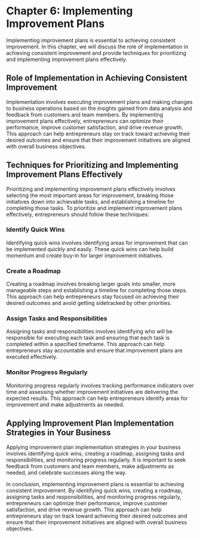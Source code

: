 Chapter 6: Implementing Improvement Plans
=========================================

Implementing improvement plans is essential to achieving consistent improvement. In this chapter, we will discuss the role of implementation in achieving consistent improvement and provide techniques for prioritizing and implementing improvement plans effectively.

Role of Implementation in Achieving Consistent Improvement
----------------------------------------------------------

Implementation involves executing improvement plans and making changes to business operations based on the insights gained from data analysis and feedback from customers and team members. By implementing improvement plans effectively, entrepreneurs can optimize their performance, improve customer satisfaction, and drive revenue growth. This approach can help entrepreneurs stay on track toward achieving their desired outcomes and ensure that their improvement initiatives are aligned with overall business objectives.

Techniques for Prioritizing and Implementing Improvement Plans Effectively
--------------------------------------------------------------------------

Prioritizing and implementing improvement plans effectively involves selecting the most important areas for improvement, breaking those initiatives down into achievable tasks, and establishing a timeline for completing those tasks. To prioritize and implement improvement plans effectively, entrepreneurs should follow these techniques:

### Identify Quick Wins

Identifying quick wins involves identifying areas for improvement that can be implemented quickly and easily. These quick wins can help build momentum and create buy-in for larger improvement initiatives.

### Create a Roadmap

Creating a roadmap involves breaking larger goals into smaller, more manageable steps and establishing a timeline for completing those steps. This approach can help entrepreneurs stay focused on achieving their desired outcomes and avoid getting sidetracked by other priorities.

### Assign Tasks and Responsibilities

Assigning tasks and responsibilities involves identifying who will be responsible for executing each task and ensuring that each task is completed within a specified timeframe. This approach can help entrepreneurs stay accountable and ensure that improvement plans are executed effectively.

### Monitor Progress Regularly

Monitoring progress regularly involves tracking performance indicators over time and assessing whether improvement initiatives are delivering the expected results. This approach can help entrepreneurs identify areas for improvement and make adjustments as needed.

Applying Improvement Plan Implementation Strategies in Your Business
--------------------------------------------------------------------

Applying improvement plan implementation strategies in your business involves identifying quick wins, creating a roadmap, assigning tasks and responsibilities, and monitoring progress regularly. It is important to seek feedback from customers and team members, make adjustments as needed, and celebrate successes along the way.

In conclusion, implementing improvement plans is essential to achieving consistent improvement. By identifying quick wins, creating a roadmap, assigning tasks and responsibilities, and monitoring progress regularly, entrepreneurs can optimize their performance, improve customer satisfaction, and drive revenue growth. This approach can help entrepreneurs stay on track toward achieving their desired outcomes and ensure that their improvement initiatives are aligned with overall business objectives.

